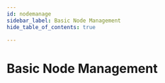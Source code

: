 ```yaml
---
id: nodemanage
sidebar_label: Basic Node Management
hide_table_of_contents: true

---
```


# Basic Node Management
